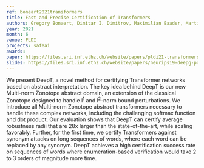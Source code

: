 ```yaml
---
ref: boneart2021transformers
title: Fast and Precise Certification of Transformers
authors: Gregory Bonaert, Dimitar I. Dimitrov, Maximilian Baader, Martin Vechev        
year: 2021
month: 6
venue: PLDI
projects: safeai
awards:
paper: https://files.sri.inf.ethz.ch/website/papers/pldi21-transformers.pdf
slides: https://files.sri.inf.ethz.ch/website/papers/neurips19-deepg-poster.pdf
---
```


We present DeepT, a novel method for certifying Transformer networks based on abstract interpretation. The key idea behind DeepT is our new Multi-norm Zonotope abstract domain, an extension of the classical Zonotope designed to handle l<sup>1</sup> and l<sup>2</sup>-norm bound perturbations. We introduce all Multi-norm Zonotope abstract transformers necessary to handle these complex networks, including the challenging softmax function and dot product. Our evaluation shows that DeepT can certify average robustness radii that are 28x larger than the state-of-the-art, while scaling favorably. Further, for the first time, we certify Transformers against synonym attacks on long sequences of words, where each word can be replaced by any synonym. DeepT achieves a high certification success rate on sequences of words where enumeration-based verification would take 2 to 3 orders of magnitude more time.
